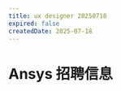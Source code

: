 ```yaml
---
title: ux designer 20250718
expired: false
createdDate: 2025-07-18
---
```


# Ansys 招聘信息

<JobPostingTable job-posting-json-path="ansys/data/ux-designer-20250718"/>